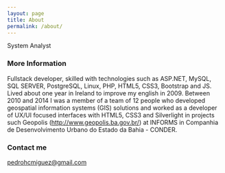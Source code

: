 ```yaml
---
layout: page
title: About
permalink: /about/
---
```


System Analyst

### More Information

Fullstack developer, skilled with technologies such as ASP.NET, MySQL, SQL SERVER, PostgreSQL, Linux, PHP, HTML5, CSS3, Bootstrap and JS. Lived about one year in Ireland to improve my english in 2009. Between 2010 and 2014 I was a member of a team of 12 people who developed geospatial information systems (GIS) solutions and worked as a developer of UX/UI focused interfaces with HTML5, CSS3 and Silverlight in projects such Geopolis (http://www.geopolis.ba.gov.br/) at INFORMS in Companhia de Desenvolvimento Urbano do Estado da Bahia - CONDER.

### Contact me

[pedrohcmiguez@gmail.com](mailto:pedrohcmiguez@gmail.com)

